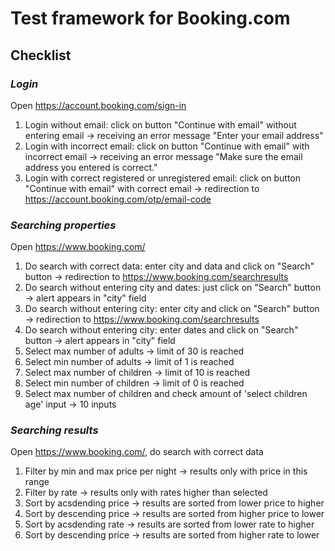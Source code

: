 # Test framework for Booking.com 
## Checklist
### *Login*
Open https://account.booking.com/sign-in
1. Login without email: click on button "Continue with email" without entering email -> receiving an error message "Enter your email address"
2. Login with incorrect email: click on button "Continue with email" with incorrect email -> receiving an error message "Make sure the email address you entered is correct."
3. Login with correct registered or unregistered email: click on button "Continue with email" with correct email -> redirection to https://account.booking.com/otp/email-code

### *Searching properties*
Open https://www.booking.com/
1. Do search with correct data: enter city and data and click on "Search" button -> redirection to https://www.booking.com/searchresults 
2. Do search without entering city and dates: just click on "Search" button -> alert appears in "city" field
3. Do search without entering city: enter city and click on "Search" button -> redirection to https://www.booking.com/searchresults
4. Do search without entering city: enter dates and click on "Search" button -> alert appears in "city" field
5. Select max number of adults -> limit of 30 is reached
6. Select min number of adults -> limit of 1 is reached
7. Select max number of children -> limit of 10 is reached
8. Select min number of children -> limit of 0 is reached
9. Select max number of children and check amount of 'select children age' input -> 10 inputs

### *Searching results*
Open https://www.booking.com/, do search with correct data
1. Filter by min and max price per night -> results only with price in this range
2. Filter by rate -> results only with rates higher than selected
3. Sort by acsdending price -> results are sorted from lower price to higher
4. Sort by descending price -> results are sorted from higher price to lower
5. Sort by acsdending rate -> results are sorted from lower rate to higher
6. Sort by descending price -> results are sorted from higher rate to lower
